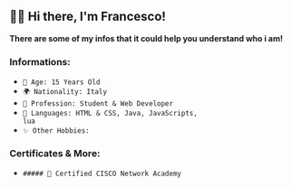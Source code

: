 ## 👋🏼 Hi there, I'm Francesco!<br>

**There are some of my infos that it could help you understand who i am!**<br>

### Informations:

- <code>🎂 Age: 15 Years Old</code><br>
- <code>🌍 Nationality: Italy</code><br>
- <code>👀 Profession: Student & Web Developer</code><br>
- <code>📃 Languages: HTML & CSS, Java, JavaScripts, lua</code><br>
- <code>✨ Other Hobbies:</code>

### Certificates & More: <br>

- <code>##### 📝 Certified CISCO Network Academy</code><br>

